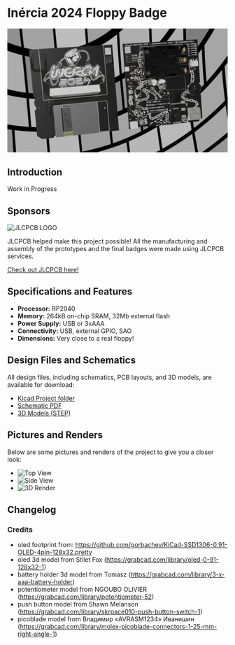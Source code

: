 
# Inércia 2024 Floppy Badge

![Render](Media/2024/renders/render.png)

## Introduction

Work in Progress

## Sponsors

![JLCPCB LOGO](https://i.imgur.com/jD1Z4sq.png)

JLCPCB helped make this project possible! All the manufacturing and assembly of the prototypes and the final badges were made using JLCPCB services.

[Check out JLCPCB here!](https://jlcpcb.com/)

## Specifications and Features

- **Processor:** RP2040
- **Memory:** 264kB on-chip SRAM, 32Mb external flash
- **Power Supply:** USB or 3xAAA
- **Connectivity:** USB, external GPIO, SAO
- **Dimensions:** Very close to a real floppy!
## Design Files and Schematics

All design files, including schematics, PCB layouts, and 3D models, are available for download:

- [Kicad Project folder](Hardware/2024/mod-badge-inercia)
- [Schematic PDF](Hardware/2024/mod-badge-inercia/mod-badge-inercia.pdf)
- [3D Models (STEP)](Hardware/2024/mod-badge-inercia/mod-badge-inercia.step)

## Pictures and Renders

Below are some pictures and renders of the project to give you a closer look:

- ![Top View](link-to-top-view-image)
- ![Side View](link-to-side-view-image)
- ![3D Render](link-to-render-image)

## Changelog


### Credits


- oled footprint from: https://github.com/gorbachev/KiCad-SSD1306-0.91-OLED-4pin-128x32.pretty
- oled 3d model from Stilet Fox (https://grabcad.com/library/oled-0-91-128x32-1)
- battery holder 3d model from Tomasz (https://grabcad.com/library/3-x-aaa-battery-holder)
- potentiometer model from NGOUBO OLIVIER (https://grabcad.com/library/potentiometer-52)
- push button model from Shawn Melanson (https://grabcad.com/library/skrpace010-push-button-switch-1)
- picoblade model from Владимир «AVRASM1234» Иванишин (https://grabcad.com/library/molex-picoblade-connectors-1-25-mm-right-angle-1)